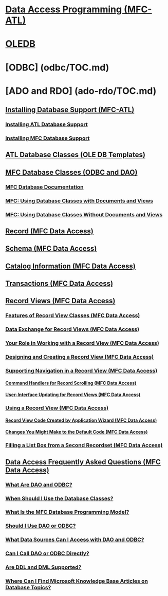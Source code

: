 # [Data Access Programming (MFC-ATL)](data-access-programming-mfc-atl.md)
# [OLEDB](oledb/TOC.md)
# [ODBC] (odbc/TOC.md)
# [ADO and RDO] (ado-rdo/TOC.md)
## [Installing Database Support (MFC-ATL)](installing-database-support-mfc-atl.md)
### [Installing ATL Database Support](installing-atl-database-support.md)
### [Installing MFC Database Support](installing-mfc-database-support.md)
## [ATL Database Classes (OLE DB Templates)](atl-database-classes-ole-db-templates.md)
## [MFC Database Classes (ODBC and DAO)](mfc-database-classes-odbc-and-dao.md)
### [MFC Database Documentation](mfc-database-documentation.md)
### [MFC: Using Database Classes with Documents and Views](mfc-using-database-classes-with-documents-and-views.md)
### [MFC: Using Database Classes Without Documents and Views](mfc-using-database-classes-without-documents-and-views.md)
## [Record (MFC Data Access)](record-mfc-data-access.md)
## [Schema  (MFC Data Access)](schema-mfc-data-access.md)
## [Catalog Information  (MFC Data Access)](catalog-information-mfc-data-access.md)
## [Transactions  (MFC Data Access)](transactions-mfc-data-access.md)
## [Record Views  (MFC Data Access)](record-views-mfc-data-access.md)
### [Features of Record View Classes  (MFC Data Access)](features-of-record-view-classes-mfc-data-access.md)
### [Data Exchange for Record Views   (MFC Data Access)](data-exchange-for-record-views-mfc-data-access.md)
### [Your Role in Working with a Record View  (MFC Data Access)](your-role-in-working-with-a-record-view-mfc-data-access.md)
### [Designing and Creating a Record View  (MFC Data Access)](designing-and-creating-a-record-view-mfc-data-access.md)
### [Supporting Navigation in a Record View  (MFC Data Access)](supporting-navigation-in-a-record-view-mfc-data-access.md)
#### [Command Handlers for Record Scrolling  (MFC Data Access)](command-handlers-for-record-scrolling-mfc-data-access.md)
#### [User-Interface Updating for Record Views  (MFC Data Access)](user-interface-updating-for-record-views-mfc-data-access.md)
### [Using a Record View  (MFC Data Access)](using-a-record-view-mfc-data-access.md)
#### [Record View Code Created by Application Wizard  (MFC Data Access)](record-view-code-created-by-application-wizard-mfc-data-access.md)
#### [Changes You Might Make to the Default Code  (MFC Data Access)](changes-you-might-make-to-the-default-code-mfc-data-access.md)
### [Filling a List Box from a Second Recordset  (MFC Data Access)](filling-a-list-box-from-a-second-recordset-mfc-data-access.md)
## [Data Access Frequently Asked Questions  (MFC Data Access)](data-access-frequently-asked-questions-mfc-data-access.md)
### [What Are DAO and ODBC?](what-are-dao-and-odbc-q.md)
### [When Should I Use the Database Classes?](when-should-i-use-the-database-classes-q.md)
### [What Is the MFC Database Programming Model?](what-is-the-mfc-database-programming-model-q.md)
### [Should I Use DAO or ODBC?](should-i-use-dao-or-odbc-q.md)
### [What Data Sources Can I Access with DAO and ODBC?](what-data-sources-can-i-access-with-dao-and-odbc-q.md)
### [Can I Call DAO or ODBC Directly?](can-i-call-dao-or-odbc-directly-q.md)
### [Are DDL and DML Supported?](are-ddl-and-dml-supported-q.md)
### [Where Can I Find Microsoft Knowledge Base Articles on Database Topics?](where-can-i-find-microsoft-knowledge-base-articles-on-database-topics-q.md)
